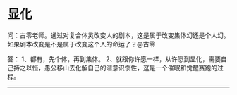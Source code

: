 # 显化

问：古零老师。通过对复合体灵改变人的剧本，这是属于改变集体幻还是个人幻。如果剧本改变是不是属于改变这个人的命运了？@古零 

答：
1、都有，先个体，再到集体。
2、就跟你许愿一样，从许愿到显化，需要自己持之以恒，愚公移山去化解自己的潜意识惯性，这是一个催眠和觉醒赛跑的过程。

---

